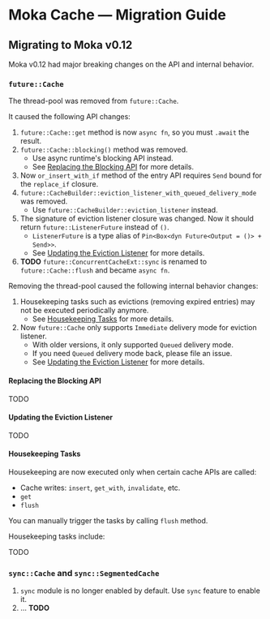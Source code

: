 # Moka Cache &mdash; Migration Guide

## Migrating to Moka v0.12

Moka v0.12 had major breaking changes on the API and internal behavior.

### `future::Cache`

The thread-pool was removed from `future::Cache`.

It caused the following API changes:

1. `future::Cache::get` method is now `async fn`, so you must `.await` the result.
2. `future::Cache::blocking()` method was removed.
   - Use async runtime's blocking API instead.
   - See [Replacing the Blocking API](#replacing-the-blocking-api) for more details.
3. Now `or_insert_with_if` method of the entry API requires `Send` bound for the
   `replace_if` closure.
4. `future::CacheBuilder::eviction_listener_with_queued_delivery_mode` was removed.
   - Use `future::CacheBuilder::eviction_listener` instead.
5. The signature of eviction listener closure was changed. Now it should return
   `future::ListenerFuture` instead of `()`.
   - `ListenerFuture` is a type alias of `Pin<Box<dyn Future<Output = ()> + Send>>`.
   - See [Updating the Eviction Listener](#updating-the-eviction-listener) for more
     details.
6. **TODO** `future::ConcurrentCacheExt::sync` is renamed to `future::Cache::flush`
   and became `async fn`.

Removing the thread-pool caused the following internal behavior changes:

1. Housekeeping tasks such as evictions (removing expired entries) may not be
   executed periodically anymore.
   - See [Housekeeping Tasks](#housekeeping-tasks) for more details.
2. Now `future::Cache` only supports `Immediate` delivery mode for eviction listener.
   - With older versions, it only supported `Queued` delivery mode.
   - If you need `Queued` delivery mode back, please file an issue.
   - See [Updating the Eviction Listener](#updating-the-eviction-listener) for more
     details.

#### Replacing the Blocking API

TODO

#### Updating the Eviction Listener

TODO

#### Housekeeping Tasks

Housekeeping are now executed only when certain cache APIs are called:

- Cache writes: `insert`, `get_with`, `invalidate`, etc.
- `get`
- `flush`

You can manually trigger the tasks by calling `flush` method.

Housekeeping tasks include:

TODO


### `sync::Cache` and `sync::SegmentedCache`

1. `sync` module is no longer enabled by default. Use `sync` feature to enable it.
2. ... **TODO**

